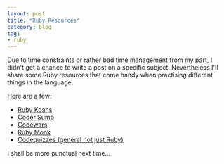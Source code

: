 ```yaml
---
layout: post
title: "Ruby Resources"
category: blog
tag:
- ruby
---
```


Due to time constraints or rather bad time management from my part, I didn't get a chance to write a post on a specific subject. Nevertheless I'll share some Ruby resources that come handy when practising different things in the language.

Here are a few:

- [Ruby Koans](http://rubykoans.com/)
- [Coder Sumo](http://codersumo.com/)
- [Codewars](http://www.codewars.com/)
- [Ruby Monk](https://rubymonk.com/)
- [Codequizzes (general not just Ruby)](http://www.codequizzes.com/)

I shall be more punctual next time...
